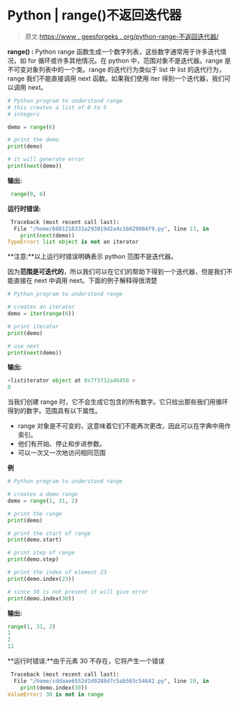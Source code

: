 # Python | range()不返回迭代器

> 原文:[https://www . geesforgeks . org/python-range-不返回迭代器/](https://www.geeksforgeeks.org/python-range-does-not-return-an-iterator/)

**range() :** Python range 函数生成一个数字列表，这些数字通常用于许多迭代情况，如 for 循环或许多其他情况。在 python 中，范围对象不是迭代器。range 是不可变对象列表中的一个类。range 的迭代行为类似于 list 中 list 的迭代行为，range 我们不能直接调用 next 函数。如果我们使用 iter 得到一个迭代器，我们可以调用 next。

```py
# Python program to understand range
# this creates a list of 0 to 5
# integers

demo = range(6)

# print the demo
print(demo)

# it will generate error
print(next(demo))
```

**输出:**

```py
 range(0, 6)

```

**运行时错误:**

```py
 Traceback (most recent call last):
  File "/home/6881218331a293819d2a4c16029084f9.py", line 13, in 
    print(next(demo))
TypeError: list object is not an iterator

```

**注意:**以上运行时错误明确表示 python 范围不是迭代器。

因为**范围是可迭代的**，所以我们可以在它们的帮助下得到一个迭代器，但是我们不能直接在 next 中调用 next。下面的例子解释得很清楚

```py
# Python program to understand range

# creates an iterator
demo = iter(range(6))

# print iterator
print(demo)

# use next
print(next(demo))
```

**输出:**

```py
<listiterator object at 0x7f3f32a46450 >
0

```

当我们创建 range 时，它不会生成它包含的所有数字。它只给出那些我们用循环得到的数字。范围具有以下属性。

*   range 对象是不可变的，这意味着它们不能再次更改，因此可以在字典中用作索引。
*   他们有开始、停止和步进参数。
*   可以一次又一次地访问相同范围

**例**

```py
# Python program to understand range

# creates a demo range
demo = range(1, 31, 2)

# print the range
print(demo)

# print the start of range
print(demo.start)

# print step of range
print(demo.step)

# print the index of element 23
print(demo.index(23))

# since 30 is not present it will give error
print(demo.index(30))
```

**输出:**

```py
range(1, 31, 2)
1
2
11

```

**运行时错误:**由于元素 30 不存在，它将产生一个错误

```py
 Traceback (most recent call last):
  File "/home/cddaae6552d1d9288d7c5ab503c54642.py", line 19, in 
    print(demo.index(30))
ValueError: 30 is not in range

```